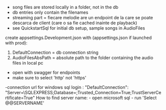 - song files are stored locally in a folder, not in the db
- db entries only contain the filenames
- streaming part = fiecare melodie are un endpoint de la care se poate descarca de client (care o sa fie cached inainte de playback)
- see QuickstartSql for initial db setup, sample songs in AudioFiles

create appsettings.Development.json with (appsettings.json if launched with prod):
1. DefaultConnection = db connection string
2. AudioFilesAbsPath = absolute path to the folder containing the audio files in local pc

- open with swagger for endpoints
- make sure to select 'http' not 'https'

-connection url for windows sql login : 
    "DefaultConnection": "Server=<yourServerName>\\SQLEXPRESS;Database=<YourDatabaseName>;Trusted_Connection=True;TrustServerCertificate=True"
    How to find server name: 
        - open microsoft sql
        - run 'Select @@SERVERNAME'

